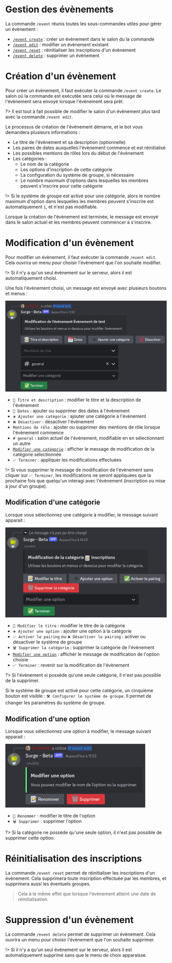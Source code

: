 # Gestion des évènements

La commande `/event` réunis toutes les sous-commandes utiles pour gérer un évènement :

- [`/event create`](#création-d39un-évènement) : créer un évènement dans le salon du la commande
- [`/event edit`](#modification-d39un-évènement) : modifier un évènement existant 
- [`/event reset`](#réinitialisation-des-inscriptions) : réinitialiser les inscriptions d'un évènement
- [`/event delete`](#suppression-d39un-évènement) : supprimer un évènement

# Création d'un évènement

Pour créer un évènement, il faut exécuter la commande `/event create`. Le salon où la commande est exécutée sera celui où le message de l'évènement sera envoyé lorsque l'évènement sera prêt.

?> Il est tout à fait possible de modifier le salon d'un évènement plus tard avec la commande `/event edit`.

Le processus de création de l'évènement démarre, et le bot vous demandera plusieurs informations :

- Le titre de l'évènement et sa description (optionnelle)
- Les paires de dates auxquelles l'évènement commence et est réinitialisé
- Les possibles mentions de rôles lors du début de l'évènement
- Les catégories :
    - Le nom de la catégorie
    - Les options d'inscription de cette catégorie
    - La configuration du système de groupe, si nécessaire
    - Le nombre maximum d'options dans lesquelles les membres peuvent s'inscrire pour cette catégorie

!> Si le système de groupe est activé pour une catégorie, alors le nombre maximum d'option dans lesquelles les membres peuvent s'inscrire est automatiquement `1`, et n'est pas modifiable.

Lorsque la création de l'évènement est terminée, le message est envoyé dans le salon actuel et les membres peuvent commencer à s'inscrire.

# Modification d'un évènement

Pour modifier un évènement, il faut exécuter la commande `/event edit`. Cela ouvrira un menu pour choisir l'évènement que l'on souhaite modifier.

!> Si il n'y a qu'un seul évènement sur le serveur, alors il est automatiquement choisi.

Une fois l'évènement choisi, un message est envoyé avec plusieurs boutons et menus :

![Message de modification de d'un évènement](images/event-edit-message.png)

- `📝 Titre et description` : modifier le titre et la description de l'évènement
- `📅 Dates` : ajouter ou supprimer des dates à l'évènement
- `➕ Ajouter une catégorie` : ajouter une catégorie à l'évènement
- `❌ Désactiver` : désactiver l'évènement
- `Mentions de rôle` : ajouter ou supprimer des mentions de rôle lorsque l'évènement commence
- `# general` : salon actuel de l'évènement, modifiable en en sélectionnant un autre
- [`Modifier une catégorie`](#modification-d39une-catégorie) : afficher le message de modification de la catégorie sélectionnée
- `✅ Terminer` : appliquer les modifications effectuées

!> Si vous supprimer le message de modification de l'évènement sans cliquer sur `✅ Terminer`, les modifications ne seront appliquées que la prochaine fois que quelqu'un interagi avec l'évènement (inscription ou mise à jour d'un groupe).

## Modification d'une catégorie

Lorsque vous sélectionnez une catégorie à modifier, le message suivant apparait :

![Message de modification d'une catégorie](images/category-edit-message.png)

- `📝 Modifier le titre` : modifier le titre de la catégorie
- `➕ Ajouter une option` : ajouter une option à la catégorie
- `✅ Activer le pairing` ou `❌ Désactiver le pairing` : activer ou désactiver le système de groupe
- `🗑️ Supprimer la catégorie` : supprimer la catégorie de l'évènement
- [`Modifier une option`](#modification-d39une-option) : afficher le message de modification de l'option choisie
- `✅ Terminer` : revenir sur la modification de l'évènement

?> Si l'évènement si possède qu'une seule catégorie, il n'est pas possible de la supprimer.

Si le système de groupe est activé pour cette catégorie, un cinquième bouton est visible : `🛠️ Configurer le système de groupe`. Il permet de changer les paramètres du système de groupe.

## Modification d'une option

Lorsque vous sélectionnez une option à modifier, le message suivant apparait :

![Message de modification d'une option](images/option-edit-message.png)

- `📝 Renommer` : modifier le titre de l'option
- `🗑️ Supprimer` : supprimer l'option

?> Si la catégorie ne possède qu'une seule option, il n'est pas possible de supprimer cette option.

# Réinitialisation des inscriptions

La commande `/event reset` permet de réinitialiser les inscriptions d'un évènement. Cela supprimera toute inscription effectuée par les membres, et supprimera aussi les éventuels groupes.

> Cela à le même effet que lorsque l'évènement atteint une date de réinitialisation.

# Suppression d'un évènement

La commande `/event delete` permet de supprimer un évènement. Cela ouvrira un menu pour choisir l'évènement que l'on souhaite supprimer.

!> Si il n'y a qu'un seul évènement sur le serveur, alors il est automatiquement supprimé sans que le menu de choix apparaisse.